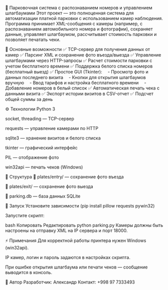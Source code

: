 🚗 Парковочная система с распознаванием номеров и управлением шлагбаумами
Этот проект — это полноценная система для автоматизации платной парковки с использованием камер наблюдения.
Программа принимает XML-сообщения с камеры (например, с распознаванием автомобильного номера и фотографии), сохраняет данные, управляет шлагбаумом, рассчитывает стоимость парковки и позволяет печатать чеки.

🔑 Основные возможности
✅ TCP-сервер для получения данных от камер
✅ Парсинг XML и сохранение фото въезда/выезда
✅ Управление шлагбаумами через HTTP-запросы
✅ Расчет стоимости парковки с учетом бесплатного времени
✅ Поддержка белого списка номеров (бесплатный выезд)
✅ Простое GUI (Tkinter):
 - Просмотр фото и данных последнего визита
 - Кнопки для открытия шлагбаумов вручную
 - Ввод тарифов и настройка бесплатного времени
 - Добавление номеров в белый список
✅ Автоматическая печать чека с данными визита
✅ Экспорт истории визитов в CSV-отчет
✅ Подсчет общей суммы за день

⚙️ Технологии
Python 3

socket, threading — TCP-сервер

requests — управление камерами по HTTP

sqlite3 — хранение визитов и белого списка

tkinter — графический интерфейс

PIL — отображение фото

win32api — печать чеков (Windows)

📂 Структура
📁 plates/entry/ — сохранение фото въезда

📁 plates/exit/ — сохранение фото выезда

📂 parking.db — база данных SQLite

🚀 Запуск
Установите зависимости (pip install pillow requests pywin32)

Запустите скрипт:

bash
Копировать
Редактировать
python parking.py
Камеры должны быть настроены на отправку XML на IP сервера и порт 18000.

⚡ Примечания
Для корректной работы принтера нужен Windows (win32api).

IP камер, логин и пароль задаются в настройках скрипта.

При ошибке открытия шлагбаума или печати чеков — сообщение выводится в консоль.

📌 Автор
Разработчик: Александр
Контакт: +998 97 7333493
